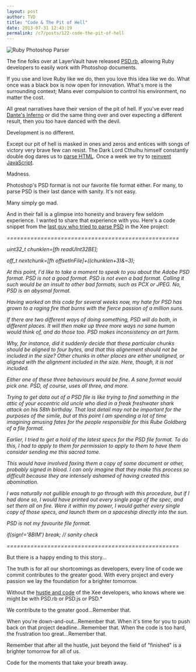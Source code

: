 ```yaml
---
layout: post
author: TVD
title: "Code & The Pit of Hell"
date: 2013-07-31 12:43:19
permalink: /c7/posts/122-code-the-pit-of-hell
---
```


<img src="http://techoctave.com/c7/static/psd.rb.png" alt="Ruby Photoshop Parser"/>

The fine folks over at LayerVault have released [PSD.rb][1], allowing Ruby developers to easily work with Photoshop documents.

If you use and love Ruby like we do, then you love this idea like we do. What once was a black box is now open for innovation. What's more is the surrounding context; Mans ever compulsion to control his environment, no matter the cost.

All great narratives have their version of the pit of hell. If you've ever read [Dante's Inferno][2] or did the same thing over and over expecting a different result, then you too have danced with the devil. 

Development is no different.

Except our pit of hell is masked in ones and zeros and entices with songs of victory very brave few can resist. The Dark Lord Cthulhu himself constantly double dog dares us to [parse HTML][3]. Once a week we try to [reinvent JavaScript][4].

Madness.

Photoshop's PSD format is not our favorite file format either. For many, to parse PSD is their last dance with sanity. It's not easy.

Many simply go mad.

And in their fall is a glimpse into honesty and bravery few seldom experience. I wanted to share that experience with you. Here's a code snippet from the [last guy who tried to parse PSD][5] in the Xee project:

*===================================================*

*uint32_t chunklen=[fh readUInt32BE];*

*off_t nextchunk=[fh offsetInFile]+((chunklen+3)&~3);*

*At this point, I'd like to take a moment to speak to you about the Adobe PSD format. PSD is not a good format. PSD is not even a bad format. Calling it such would be an insult to other bad formats, such as PCX or JPEG. No, PSD is an abysmal format.* 

*Having worked on this code for several weeks now, my hate for PSD has grown to a raging fire that burns with the fierce passion of a million suns.* 

*If there are two different ways of doing something, PSD will do both, in different places. It will then make up three more ways no sane human would think of, and do those too. PSD makes inconsistency an art form.*

*Why, for instance, did it suddenly decide that *these* particular chunks should be aligned to four bytes, and that this alignement should *not* be included in the size? Other chunks in other places are either unaligned, or aligned with the alignment included in the size. Here, though, it is not included.* 

*Either one of these three behaviours would be fine. A sane format would pick one. PSD, of course, uses all three, and more.*

*Trying to get data out of a PSD file is like trying to find something in the attic of your eccentric old uncle who died in a freak freshwater shark attack on his 58th birthday. That last detail may not be important for the purposes of the simile, but at this point I am spending a lot of time imagining amusing fates for the people responsible for this Rube Goldberg of a file format.* 

*Earlier, I tried to get a hold of the latest specs for the PSD file format. To do this, I had to apply to them for permission to apply to them to have them consider sending me this sacred tome.* 

*This would have involved faxing them a copy of some document or other, probably signed in blood. I can only imagine that they make this process so difficult because they are intensely ashamed of having created this abomination.* 

*I was naturally not gullible enough to go through with this procedure, but if I had done so, I would have printed out every single page of the spec, and set them all on fire. Were it within my power, I would gather every single copy of those specs, and launch them on a spaceship directly into the sun.*

*PSD is not my favourite file format.*

*if(sign!='8BIM') break; // sanity check*

*===================================================*

But there is a happy ending to this story...

The truth is for all our shortcomings as developers, every line of code we commit contributes to the greater good. With every project and every passion we lay the foundation for a brighter tomorrow.

Without the [hustle and code][6] of the Xee developers, who knows where we might be with PSD.rb or PSD.js or PSD.* 

We contribute to the greater good...Remember that. 

When you're down-and-out...Remember that. When it's time for you to push back on that project deadline...Remember that. When the code is too hard, the frustration too great...Remember that.

Remember that after all the hustle, just beyond the field of "finished" is a brighter tomorrow for all of us.

Code for the moments that take your breath away.




  [1]: http://cosmos.layervault.com/psdrb.html
  [2]: http://en.wikipedia.org/wiki/Inferno_(Dante)
  [3]: http://techoctave.com/c7/posts/50-silly-rabbit-parsing-html-is-for-kids
  [4]: https://github.com/jashkenas/coffee-script/wiki/List-of-languages-that-compile-to-JS
  [5]: https://code.google.com/p/xee/source/browse/XeePhotoshopLoader.m#102
  [6]: http://techoctave.com/c7/posts/57-hustle-and-code
